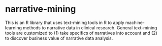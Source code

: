 # narrative-mining
This is an R library that uses text-mining tools in R to apply machine-learning methods to narrative data in clinical research. General text-mining tools are customized to (1) take specifics of narratives into account and (2) to discover business value of narrative data analysis.

